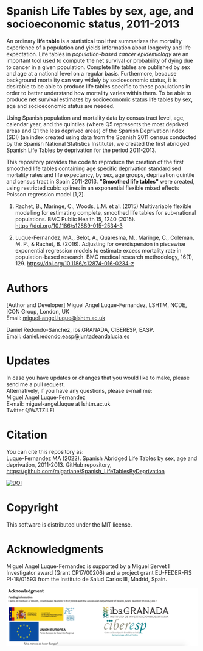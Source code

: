 # Spanish Life Tables by sex, age, and socioeconomic status, 2011-2013  

An ordinary **life table** is a statistical tool that summarizes the mortality experience of a population and yields information about longevity and life expectation. Life tables in *population-based cancer epidemiology* are an important tool used to compute the net survival or probability of dying due to cancer in a given population. Complete life tables are published by sex and age at a national level on a regular basis. Furthermore, because background mortality can vary widely by socioeconomic status, it is desirable to be able to produce life tables specific to these populations in order to better understand how mortality varies within them. To be able to produce net survival estimates by socioeconomic status life tables by sex, age and socioeconomic status are needed.  

Using Spanish population and mortality data by census tract level, age, calendar year, and the quintiles (where Q5 represents the most deprived areas and Q1 the less deprived areas) of the Spanish Deprivation Index (SDI) (an index created using data from the Spanish 2011 census conducted by the Spanish National Statistics Institute), we created the first abridged Spanish Life Tables by deprivation for the period 2011-2013.   

This repository provides the code to reproduce the creation of the first smoothed life tables containing age specific deprivation standardised mortality rates and life expectancy, by sex, age groups, deprivation quintile and census tract in Spain 2011-2013. **"Smoothed life tables"** were created, using restricted cubic splines in an exponential flexible mixed effects Poisson regression model [1,2].  

1. Rachet, B., Maringe, C., Woods, L.M. et al. (2015) Multivariable flexible modelling for estimating complete, smoothed life tables for sub-national populations. BMC Public Health 15, 1240 (2015). https://doi.org/10.1186/s12889-015-2534-3  

2. Luque-Fernandez, MA., Belot, A., Quaresma, M., Maringe, C., Coleman, M. P., & Rachet, B. (2016). Adjusting for overdispersion in piecewise exponential regression models to estimate excess mortality rate in population-based research. BMC medical research methodology, 16(1), 129. https://doi.org/10.1186/s12874-016-0234-z

# Authors  
[Author and Developer]
Miguel Angel Luque-Fernandez, LSHTM, NCDE, ICON Group, London, UK    
Email: miguel-angel.luque@lshtm.ac.uk 

Daniel Redondo-Sánchez, ibs.GRANADA, CIBERESP, EASP.  
Email: daniel.redondo.easp@juntadeandalucia.es

# Updates
In case you have updates or changes that you would like to make, please send me a pull request.  
Alternatively, if you have any questions, please e-mail me:   
Miguel Angel Luque-Fernandez    
E-mail: miguel-angel.luque at lshtm.ac.uk  
Twitter @WATZILEI  

# Citation    
You can cite this repository as:  
Luque-Fernandez MA (2022). Spanish Abridged Life Tables by sex, age and deprivation, 2011-2013. GitHub repository, https://github.com/migariane/Spanish_LifeTablesByDeprivation         

[![DOI](https://zenodo.org/badge/DOI/10.5281/zenodo.4662660.svg)](https://doi.org/10.5281/zenodo.4662660)

# Copyright
This software is distributed under the MIT license.

# Acknowledgments  
Miguel Angel Luque-Fernandez is supported by a Miguel Servet I Investigator award (Grant CP17/00206) and a project grant EU-FEDER-FIS PI-18/01593 from the Instituto de Salud Carlos III, Madrid, Spain.   

![Figure Link](https://github.com/migariane/Spanish_LifeTablesByDeprivation/blob/main/Acknowledgment.png)   
